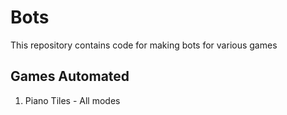 # Bots
 This repository contains code for making bots for various games
## Games Automated
1. Piano Tiles - All modes
